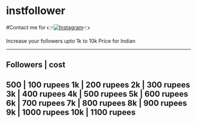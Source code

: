 # instfollower

#Contact me for 
👉[![Instagram](https://img.shields.io/badge/INSTAGRAM-FOLLOW-red?style=for-the-badge&logo=instagram)](https://www.instagram.com/shubham_g0sain/)👈

Increase your followers upto 1k to 10k 
Price for Indian
_______________________
Followers  |  cost
-----------------------
500        | 100 rupees
1k         | 200 rupees
2k         | 300 rupees
3k         | 400 rupees
4k         | 500 rupees
5k         | 600 rupees
6k         | 700 rupees
7k         | 800 rupees
8k         | 900 rupees
9k         | 1000 rupees
10k        | 1100 rupees
-------------------------
